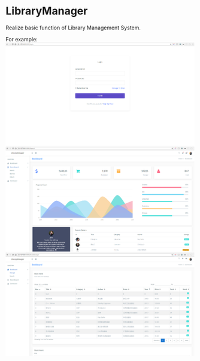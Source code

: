 # LibraryManager
Realize basic function of Library Management System.

For example:
![image](https://github.com/Sylvie-Hsu/LibraryManager/blob/master/sample/%E5%BE%AE%E4%BF%A1%E5%9B%BE%E7%89%87_20180923153048.png?raw=true)
![image](https://github.com/Sylvie-Hsu/LibraryManager/blob/master/sample/%E5%BE%AE%E4%BF%A1%E5%9B%BE%E7%89%87_20180923153054.png?raw=true)
![image](https://github.com/Sylvie-Hsu/LibraryManager/blob/master/sample/%E5%BE%AE%E4%BF%A1%E5%9B%BE%E7%89%87_20180923153100.png?raw=true)
